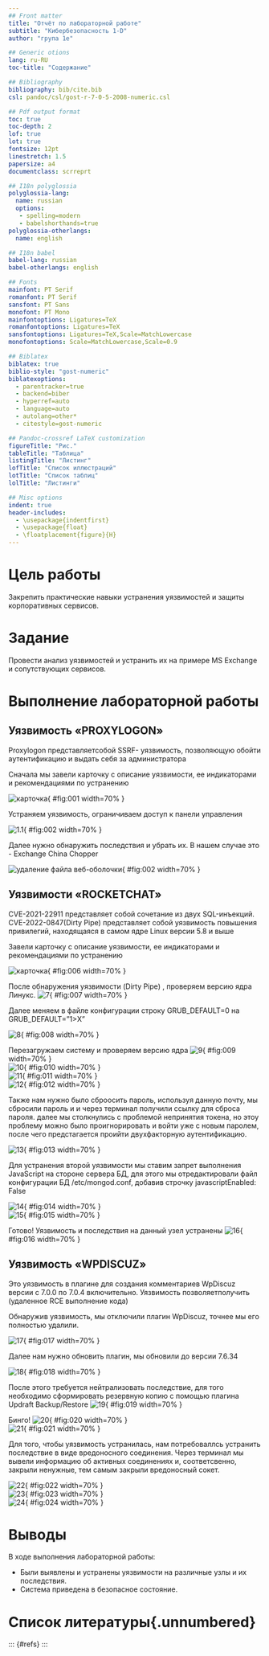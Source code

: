 ```yaml
---
## Front matter
title: "Отчёт по лабораторной работе"
subtitle: "Кибербезопасность 1-D"
author: "група 1е"

## Generic otions
lang: ru-RU
toc-title: "Содержание"

## Bibliography
bibliography: bib/cite.bib
csl: pandoc/csl/gost-r-7-0-5-2008-numeric.csl

## Pdf output format
toc: true
toc-depth: 2
lof: true
lot: true
fontsize: 12pt
linestretch: 1.5
papersize: a4
documentclass: scrreprt

## I18n polyglossia
polyglossia-lang:
  name: russian
  options:
   - spelling=modern
   - babelshorthands=true
polyglossia-otherlangs:
  name: english

## I18n babel
babel-lang: russian
babel-otherlangs: english

## Fonts
mainfont: PT Serif
romanfont: PT Serif
sansfont: PT Sans
monofont: PT Mono
mainfontoptions: Ligatures=TeX
romanfontoptions: Ligatures=TeX
sansfontoptions: Ligatures=TeX,Scale=MatchLowercase
monofontoptions: Scale=MatchLowercase,Scale=0.9

## Biblatex
biblatex: true
biblio-style: "gost-numeric"
biblatexoptions:
  - parentracker=true
  - backend=biber
  - hyperref=auto
  - language=auto
  - autolang=other*
  - citestyle=gost-numeric

## Pandoc-crossref LaTeX customization
figureTitle: "Рис."
tableTitle: "Таблица"
listingTitle: "Листинг"
lofTitle: "Список иллюстраций"
lotTitle: "Список таблиц"
lolTitle: "Листинги"

## Misc options
indent: true
header-includes:
  - \usepackage{indentfirst}
  - \usepackage{float}
  - \floatplacement{figure}{H}
---
```


# Цель работы

Закрепить практические навыки устранения уязвимостей и защиты корпоративных сервисов.

# Задание

Провести анализ уязвимостей и устранить их на примере MS Exchange и сопутствующих сервисов.

# Выполнение лабораторной работы

## Уязвимость «PROXYLOGON»

Proxylogon представляетсобой SSRF- уязвимость, позволяющую обойти аутентификацию и выдать себя за администратора

Сначала мы завели карточку с описание уязвимости, ее индикаторами и рекомендациями по устранению

![карточка](image/1.png){ #fig:001 width=70% }  

Устраняем уязвимость, ограничиваем доступ к панели управления

![1.1](image/02.png){ #fig:002 width=70% } 

Далее нужно обнаружить последствия и убрать их. В нашем случае это - Exchange China Chopper

![удаление файла веб-оболочки](image/01.png){ #fig:002 width=70% } 


## Уязвимости «ROCKETCHAT»
CVE-2021-22911 представляет собой сочетание из двух SQL-инъекций.
CVE-2022-0847(Dirty Pipe) представляет собой уязвимость повышения привилегий, находящаяся в самом ядре Linux версии 5.8 и выше

Завели карточку с описание уязвимости, ее индикаторами и рекомендациями по устранению

![карточка](image/6.png){ #fig:006 width=70% } 

После обнаружения уязвимости (Dirty Pipe) , проверяем версию ядра Линукс. 
![7](image/7.png){ #fig:007 width=70% }  

Далее меняем в файле конфигурации строку GRUB_DEFAULT=0 на GRUB_DEFAULT=”1>X”

![8](image/8.png){ #fig:008 width=70% }  

Перезагружаем систему и проверяем версию ядра
![9](image/9.png){ #fig:009 width=70% }  
![10](image/10.png){ #fig:010 width=70% }  
![11](image/11.png){ #fig:011 width=70% }  
![12](image/12.png){ #fig:012 width=70% }  

Также нам нужно было сброосить пароль, используя данную почту, мы сбросили пароль и и через терминал получили ссылку для сброса пароля. далее мы столкнулись с проблемой непринятия токена, но этоу проблему можно было проигнорировать и войти уже с новым паролем, после чего предстагается проийти двухфакторную аутентификацию.

![13](image/13.png){ #fig:013 width=70% }  

Для устранения второй уязвимости мы ставим запрет выполнения JavaScript на стороне сервера БД, для этого мы отредактировали файл конфигурации БД /etc/mongod.conf, добавив строчку javascriptEnabled: False

![14](image/14.png){ #fig:014 width=70% }  
![15](image/15.png){ #fig:015 width=70% }  

Готово! Уязвимость и последствия на данный узел устранены
![16](image/16.png){ #fig:016 width=70% }  


## Уязвимость «WPDISCUZ»
Это уязвимость в плагине для создания комментариев WpDiscuz версии с 7.0.0 по 7.0.4 включительно. Уязвимость позволяетполучить (удаленное RCE выполнение кода)

Обнаружив уязвимость, мы отключили плагин WpDiscuz, точнее мы его полностью удалили.

![17](image/17.png){ #fig:017 width=70% }  

Далее нам нужно обновить плагин, мы обновили до версии 7.6.34

![18](image/18.png){ #fig:018 width=70% }  

После этого требуется нейтрализовать последствие, для того необходимо сформировать резервную копию с помощью плагина Updraft Backup/Restore
![19](image/19.png){ #fig:019 width=70% }  

Бинго!
![20](image/20.png){ #fig:020 width=70% }  
![21](image/21.png){ #fig:021 width=70% }  

Для того, чтобы уязвимость устранилась, нам потребоваллсь  устранить последствие  в виде вредоносного соединения.
Через терминал мы вывели информацию об активных соединениях и, соответсвенно, закрыли ненужные, тем самым закрыли вредоносный сокет.

![22](image/22.png){ #fig:022 width=70% }  
![23](image/23.png){ #fig:023 width=70% }  
![24](image/24.png){ #fig:024 width=70% }

# Выводы

В ходе выполнения лабораторной работы:  
- Были выявлены и устранены уязвимости на различные узлы и их последствия.  
- Система приведена в безопасное состояние.

# Список литературы{.unnumbered}

::: {#refs}
:::
